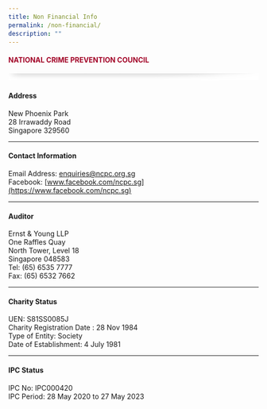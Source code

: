 ```yaml
---
title: Non Financial Info
permalink: /non-financial/
description: ""
---
```

#### <font style="color:#a20427;">NATIONAL CRIME PREVENTION COUNCIL</font>

![](/images/About/header-border.png)

#### **Address**  
New Phoenix Park  
28 Irrawaddy Road  
Singapore 329560

<hr>

#### **Contact Information**  
Email Address:&nbsp;[enquiries@ncpc.org.sg](mailto:enquiries@ncpc.org.sg)  
Facebook:&nbsp;[www.facebook.com/ncpc.sg](https://www.facebook.com/ncpc.sg)

<hr>

#### **Auditor**  
Ernst &amp; Young LLP  
One Raffles Quay  
North Tower, Level 18  
Singapore 048583  
Tel: (65) 6535 7777  
Fax: (65) 6532 7662

<hr>

#### **Charity Status**  
UEN: S81SS0085J  
Charity Registration Date : 28 Nov 1984  
Type of Entity: Society  
Date of Establishment: 4 July 1981

<hr>

#### **IPC Status**  
IPC No: IPC000420  
IPC Period: 28 May 2020 to 27 May 2023